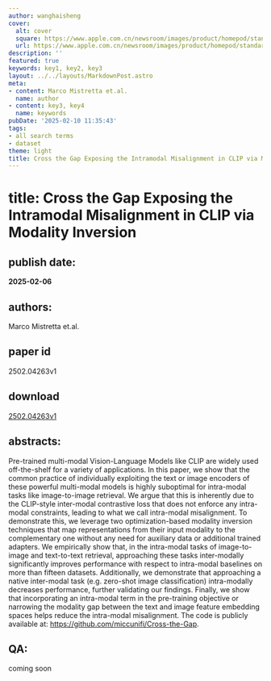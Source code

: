 ```yaml
---
author: wanghaisheng
cover:
  alt: cover
  square: https://www.apple.com.cn/newsroom/images/product/homepod/standard/Apple-HomePod-hero-230118_big.jpg.large_2x.jpg
  url: https://www.apple.com.cn/newsroom/images/product/homepod/standard/Apple-HomePod-hero-230118_big.jpg.large_2x.jpg
description: ''
featured: true
keywords: key1, key2, key3
layout: ../../layouts/MarkdownPost.astro
meta:
- content: Marco Mistretta et.al.
  name: author
- content: key3, key4
  name: keywords
pubDate: '2025-02-10 11:35:43'
tags:
- all search terms
- dataset
theme: light
title: Cross the Gap Exposing the Intramodal Misalignment in CLIP via Modality Inversion
---
```


# title: Cross the Gap Exposing the Intramodal Misalignment in CLIP via Modality Inversion 
## publish date: 
**2025-02-06** 
## authors: 
  Marco Mistretta et.al. 
## paper id
2502.04263v1
## download
[2502.04263v1](http://arxiv.org/abs/2502.04263v1)
## abstracts:
Pre-trained multi-modal Vision-Language Models like CLIP are widely used off-the-shelf for a variety of applications. In this paper, we show that the common practice of individually exploiting the text or image encoders of these powerful multi-modal models is highly suboptimal for intra-modal tasks like image-to-image retrieval. We argue that this is inherently due to the CLIP-style inter-modal contrastive loss that does not enforce any intra-modal constraints, leading to what we call intra-modal misalignment. To demonstrate this, we leverage two optimization-based modality inversion techniques that map representations from their input modality to the complementary one without any need for auxiliary data or additional trained adapters. We empirically show that, in the intra-modal tasks of image-to-image and text-to-text retrieval, approaching these tasks inter-modally significantly improves performance with respect to intra-modal baselines on more than fifteen datasets. Additionally, we demonstrate that approaching a native inter-modal task (e.g. zero-shot image classification) intra-modally decreases performance, further validating our findings. Finally, we show that incorporating an intra-modal term in the pre-training objective or narrowing the modality gap between the text and image feature embedding spaces helps reduce the intra-modal misalignment. The code is publicly available at: https://github.com/miccunifi/Cross-the-Gap.
## QA:
coming soon
